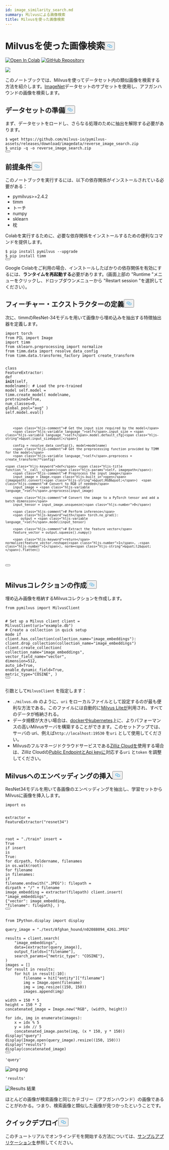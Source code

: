 ```yaml
---
id: image_similarity_search.md
summary: Milvusによる画像検索
title: Milvusを使った画像検索
---
```

<h1 id="Image-Search-with-Milvus" class="common-anchor-header">Milvusを使った画像検索<button data-href="#Image-Search-with-Milvus" class="anchor-icon" translate="no">
      <svg translate="no"
        aria-hidden="true"
        focusable="false"
        height="20"
        version="1.1"
        viewBox="0 0 16 16"
        width="16"
      >
        <path
          fill="#0092E4"
          fill-rule="evenodd"
          d="M4 9h1v1H4c-1.5 0-3-1.69-3-3.5S2.55 3 4 3h4c1.45 0 3 1.69 3 3.5 0 1.41-.91 2.72-2 3.25V8.59c.58-.45 1-1.27 1-2.09C10 5.22 8.98 4 8 4H4c-.98 0-2 1.22-2 2.5S3 9 4 9zm9-3h-1v1h1c1 0 2 1.22 2 2.5S13.98 12 13 12H9c-.98 0-2-1.22-2-2.5 0-.83.42-1.64 1-2.09V6.25c-1.09.53-2 1.84-2 3.25C6 11.31 7.55 13 9 13h4c1.45 0 3-1.69 3-3.5S14.5 6 13 6z"
        ></path>
      </svg>
    </button></h1><p><a href="https://colab.research.google.com/github/milvus-io/bootcamp/blob/master/bootcamp/tutorials/quickstart/image_search_with_milvus.ipynb" target="_parent"><img translate="no" src="https://colab.research.google.com/assets/colab-badge.svg" alt="Open In Colab"/></a>
<a href="https://github.com/milvus-io/bootcamp/blob/master/bootcamp/tutorials/quickstart/image_search_with_milvus.ipynb" target="_blank"><img translate="no" src="https://img.shields.io/badge/View%20on%20GitHub-555555?style=flat&logo=github&logoColor=white" alt="GitHub Repository"/></a></p>
<p><img translate="no" src="https://raw.githubusercontent.com/milvus-io/bootcamp/master/bootcamp/tutorials/quickstart/apps/image_search_with_milvus/pics/image_search_demo.png"/></p>
<p>このノートブックでは、Milvusを使ってデータセット内の類似画像を検索する方法を紹介します。<a href="https://www.image-net.org/">ImageNet</a>データセットのサブセットを使用し、アフガンハウンドの画像を検索します。</p>
<h2 id="Dataset-Preparation" class="common-anchor-header">データセットの準備<button data-href="#Dataset-Preparation" class="anchor-icon" translate="no">
      <svg translate="no"
        aria-hidden="true"
        focusable="false"
        height="20"
        version="1.1"
        viewBox="0 0 16 16"
        width="16"
      >
        <path
          fill="#0092E4"
          fill-rule="evenodd"
          d="M4 9h1v1H4c-1.5 0-3-1.69-3-3.5S2.55 3 4 3h4c1.45 0 3 1.69 3 3.5 0 1.41-.91 2.72-2 3.25V8.59c.58-.45 1-1.27 1-2.09C10 5.22 8.98 4 8 4H4c-.98 0-2 1.22-2 2.5S3 9 4 9zm9-3h-1v1h1c1 0 2 1.22 2 2.5S13.98 12 13 12H9c-.98 0-2-1.22-2-2.5 0-.83.42-1.64 1-2.09V6.25c-1.09.53-2 1.84-2 3.25C6 11.31 7.55 13 9 13h4c1.45 0 3-1.69 3-3.5S14.5 6 13 6z"
        ></path>
      </svg>
    </button></h2><p>まず、データセットをロードし、さらなる処理のために抽出を解除する必要があります。</p>
<pre><code translate="no" class="language-shell"><span class="hljs-meta prompt_">$ </span><span class="language-bash">wget https://github.com/milvus-io/pymilvus-assets/releases/download/imagedata/reverse_image_search.zip</span>
<span class="hljs-meta prompt_">$ </span><span class="language-bash">unzip -q -o reverse_image_search.zip</span>
<button class="copy-code-btn"></button></code></pre>
<h2 id="Prequisites" class="common-anchor-header">前提条件<button data-href="#Prequisites" class="anchor-icon" translate="no">
      <svg translate="no"
        aria-hidden="true"
        focusable="false"
        height="20"
        version="1.1"
        viewBox="0 0 16 16"
        width="16"
      >
        <path
          fill="#0092E4"
          fill-rule="evenodd"
          d="M4 9h1v1H4c-1.5 0-3-1.69-3-3.5S2.55 3 4 3h4c1.45 0 3 1.69 3 3.5 0 1.41-.91 2.72-2 3.25V8.59c.58-.45 1-1.27 1-2.09C10 5.22 8.98 4 8 4H4c-.98 0-2 1.22-2 2.5S3 9 4 9zm9-3h-1v1h1c1 0 2 1.22 2 2.5S13.98 12 13 12H9c-.98 0-2-1.22-2-2.5 0-.83.42-1.64 1-2.09V6.25c-1.09.53-2 1.84-2 3.25C6 11.31 7.55 13 9 13h4c1.45 0 3-1.69 3-3.5S14.5 6 13 6z"
        ></path>
      </svg>
    </button></h2><p>このノートブックを実行するには、以下の依存関係がインストールされている必要がある：</p>
<ul>
<li>pymilvus&gt;=2.4.2</li>
<li>timm</li>
<li>トーチ</li>
<li>numpy</li>
<li>sklearn</li>
<li>枕</li>
</ul>
<p>Colabを実行するために、必要な依存関係をインストールするための便利なコマンドを提供します。</p>
<pre><code translate="no" class="language-shell"><span class="hljs-meta prompt_">$ </span><span class="language-bash">pip install pymilvus --upgrade</span>
<span class="hljs-meta prompt_">$ </span><span class="language-bash">pip install timm</span>
<button class="copy-code-btn"></button></code></pre>
<div class="alert note">
<p>Google Colabをご利用の場合、インストールしたばかりの依存関係を有効にするには、<strong>ランタイムを再起動する</strong>必要があります。(画面上部の "Runtime "メニューをクリックし、ドロップダウンメニューから "Restart session "を選択してください）。</p>
</div>
<h2 id="Define-the-Feature-Extractor" class="common-anchor-header">フィーチャー・エクストラクターの定義<button data-href="#Define-the-Feature-Extractor" class="anchor-icon" translate="no">
      <svg translate="no"
        aria-hidden="true"
        focusable="false"
        height="20"
        version="1.1"
        viewBox="0 0 16 16"
        width="16"
      >
        <path
          fill="#0092E4"
          fill-rule="evenodd"
          d="M4 9h1v1H4c-1.5 0-3-1.69-3-3.5S2.55 3 4 3h4c1.45 0 3 1.69 3 3.5 0 1.41-.91 2.72-2 3.25V8.59c.58-.45 1-1.27 1-2.09C10 5.22 8.98 4 8 4H4c-.98 0-2 1.22-2 2.5S3 9 4 9zm9-3h-1v1h1c1 0 2 1.22 2 2.5S13.98 12 13 12H9c-.98 0-2-1.22-2-2.5 0-.83.42-1.64 1-2.09V6.25c-1.09.53-2 1.84-2 3.25C6 11.31 7.55 13 9 13h4c1.45 0 3-1.69 3-3.5S14.5 6 13 6z"
        ></path>
      </svg>
    </button></h2><p>次に、timmのResNet-34モデルを用いて画像から埋め込みを抽出する特徴抽出器を定義します。</p>
<pre><code translate="no" class="language-python"><span class="hljs-keyword">import</span> torch
<span class="hljs-keyword">from</span> PIL <span class="hljs-keyword">import</span> Image
<span class="hljs-keyword">import</span> timm
<span class="hljs-keyword">from</span> sklearn.preprocessing <span class="hljs-keyword">import</span> normalize
<span class="hljs-keyword">from</span> timm.data <span class="hljs-keyword">import</span> resolve_data_config
<span class="hljs-keyword">from</span> timm.data.transforms_factory <span class="hljs-keyword">import</span> create_transform


<span class="hljs-keyword">class</span> <span class="hljs-title class_">FeatureExtractor</span>:
    <span class="hljs-keyword">def</span> <span class="hljs-title function_">__init__</span>(<span class="hljs-params">self, modelname</span>):
        <span class="hljs-comment"># Load the pre-trained model</span>
        <span class="hljs-variable language_">self</span>.model = timm.create_model(
            modelname, pretrained=<span class="hljs-literal">True</span>, num_classes=<span class="hljs-number">0</span>, global_pool=<span class="hljs-string">&quot;avg&quot;</span>
        )
        <span class="hljs-variable language_">self</span>.model.<span class="hljs-built_in">eval</span>()

        <span class="hljs-comment"># Get the input size required by the model</span>
        <span class="hljs-variable language_">self</span>.input_size = <span class="hljs-variable language_">self</span>.model.default_cfg[<span class="hljs-string">&quot;input_size&quot;</span>]

        config = resolve_data_config({}, model=modelname)
        <span class="hljs-comment"># Get the preprocessing function provided by TIMM for the model</span>
        <span class="hljs-variable language_">self</span>.preprocess = create_transform(**config)

    <span class="hljs-keyword">def</span> <span class="hljs-title function_">__call__</span>(<span class="hljs-params">self, imagepath</span>):
        <span class="hljs-comment"># Preprocess the input image</span>
        input_image = Image.<span class="hljs-built_in">open</span>(imagepath).convert(<span class="hljs-string">&quot;RGB&quot;</span>)  <span class="hljs-comment"># Convert to RGB if needed</span>
        input_image = <span class="hljs-variable language_">self</span>.preprocess(input_image)

        <span class="hljs-comment"># Convert the image to a PyTorch tensor and add a batch dimension</span>
        input_tensor = input_image.unsqueeze(<span class="hljs-number">0</span>)

        <span class="hljs-comment"># Perform inference</span>
        <span class="hljs-keyword">with</span> torch.no_grad():
            output = <span class="hljs-variable language_">self</span>.model(input_tensor)

        <span class="hljs-comment"># Extract the feature vector</span>
        feature_vector = output.squeeze().numpy()

        <span class="hljs-keyword">return</span> normalize(feature_vector.reshape(<span class="hljs-number">1</span>, -<span class="hljs-number">1</span>), norm=<span class="hljs-string">&quot;l2&quot;</span>).flatten()
<button class="copy-code-btn"></button></code></pre>
<h2 id="Create-a-Milvus-Collection" class="common-anchor-header">Milvusコレクションの作成<button data-href="#Create-a-Milvus-Collection" class="anchor-icon" translate="no">
      <svg translate="no"
        aria-hidden="true"
        focusable="false"
        height="20"
        version="1.1"
        viewBox="0 0 16 16"
        width="16"
      >
        <path
          fill="#0092E4"
          fill-rule="evenodd"
          d="M4 9h1v1H4c-1.5 0-3-1.69-3-3.5S2.55 3 4 3h4c1.45 0 3 1.69 3 3.5 0 1.41-.91 2.72-2 3.25V8.59c.58-.45 1-1.27 1-2.09C10 5.22 8.98 4 8 4H4c-.98 0-2 1.22-2 2.5S3 9 4 9zm9-3h-1v1h1c1 0 2 1.22 2 2.5S13.98 12 13 12H9c-.98 0-2-1.22-2-2.5 0-.83.42-1.64 1-2.09V6.25c-1.09.53-2 1.84-2 3.25C6 11.31 7.55 13 9 13h4c1.45 0 3-1.69 3-3.5S14.5 6 13 6z"
        ></path>
      </svg>
    </button></h2><p>埋め込み画像を格納するMilvusコレクションを作成します。</p>
<pre><code translate="no" class="language-python"><span class="hljs-keyword">from</span> pymilvus <span class="hljs-keyword">import</span> MilvusClient

<span class="hljs-comment"># Set up a Milvus client</span>
client = MilvusClient(uri=<span class="hljs-string">&quot;example.db&quot;</span>)
<span class="hljs-comment"># Create a collection in quick setup mode</span>
<span class="hljs-keyword">if</span> client.has_collection(collection_name=<span class="hljs-string">&quot;image_embeddings&quot;</span>):
    client.drop_collection(collection_name=<span class="hljs-string">&quot;image_embeddings&quot;</span>)
client.create_collection(
    collection_name=<span class="hljs-string">&quot;image_embeddings&quot;</span>,
    vector_field_name=<span class="hljs-string">&quot;vector&quot;</span>,
    dimension=<span class="hljs-number">512</span>,
    auto_id=<span class="hljs-literal">True</span>,
    enable_dynamic_field=<span class="hljs-literal">True</span>,
    metric_type=<span class="hljs-string">&quot;COSINE&quot;</span>,
)
<button class="copy-code-btn"></button></code></pre>
<div class="alert note">
<p>引数として<code translate="no">MilvusClient</code> を指定します：</p>
<ul>
<li><code translate="no">./milvus.db</code> のように、<code translate="no">uri</code> をローカルファイルとして設定するのが最も便利な方法である。このファイルには自動的に<a href="https://milvus.io/docs/milvus_lite.md">Milvus Liteが</a>利用され、すべてのデータが格納される。</li>
<li>データ規模が大きい場合は、<a href="https://milvus.io/docs/quickstart.md">dockerやkubernetes</a>上に、よりパフォーマンスの高いMilvusサーバを構築することができます。このセットアップでは、サーバの uri、例えば<code translate="no">http://localhost:19530</code> を<code translate="no">uri</code> として使用してください。</li>
<li>Milvusのフルマネージドクラウドサービスである<a href="https://zilliz.com/cloud">Zilliz Cloudを</a>使用する場合は、Zilliz Cloudの<a href="https://docs.zilliz.com/docs/on-zilliz-cloud-console#free-cluster-details">Public EndpointとApi keyに</a>対応する<code translate="no">uri</code> と<code translate="no">token</code> を調整してください。</li>
</ul>
</div>
<h2 id="Insert-the-Embeddings-to-Milvus" class="common-anchor-header">Milvusへのエンベッディングの挿入<button data-href="#Insert-the-Embeddings-to-Milvus" class="anchor-icon" translate="no">
      <svg translate="no"
        aria-hidden="true"
        focusable="false"
        height="20"
        version="1.1"
        viewBox="0 0 16 16"
        width="16"
      >
        <path
          fill="#0092E4"
          fill-rule="evenodd"
          d="M4 9h1v1H4c-1.5 0-3-1.69-3-3.5S2.55 3 4 3h4c1.45 0 3 1.69 3 3.5 0 1.41-.91 2.72-2 3.25V8.59c.58-.45 1-1.27 1-2.09C10 5.22 8.98 4 8 4H4c-.98 0-2 1.22-2 2.5S3 9 4 9zm9-3h-1v1h1c1 0 2 1.22 2 2.5S13.98 12 13 12H9c-.98 0-2-1.22-2-2.5 0-.83.42-1.64 1-2.09V6.25c-1.09.53-2 1.84-2 3.25C6 11.31 7.55 13 9 13h4c1.45 0 3-1.69 3-3.5S14.5 6 13 6z"
        ></path>
      </svg>
    </button></h2><p>ResNet34モデルを用いて各画像のエンベッディングを抽出し、学習セットからMilvusに画像を挿入します。</p>
<pre><code translate="no" class="language-python"><span class="hljs-keyword">import</span> os

extractor = FeatureExtractor(<span class="hljs-string">&quot;resnet34&quot;</span>)

root = <span class="hljs-string">&quot;./train&quot;</span>
insert = <span class="hljs-literal">True</span>
<span class="hljs-keyword">if</span> insert <span class="hljs-keyword">is</span> <span class="hljs-literal">True</span>:
    <span class="hljs-keyword">for</span> dirpath, foldername, filenames <span class="hljs-keyword">in</span> os.walk(root):
        <span class="hljs-keyword">for</span> filename <span class="hljs-keyword">in</span> filenames:
            <span class="hljs-keyword">if</span> filename.endswith(<span class="hljs-string">&quot;.JPEG&quot;</span>):
                filepath = dirpath + <span class="hljs-string">&quot;/&quot;</span> + filename
                image_embedding = extractor(filepath)
                client.insert(
                    <span class="hljs-string">&quot;image_embeddings&quot;</span>,
                    {<span class="hljs-string">&quot;vector&quot;</span>: image_embedding, <span class="hljs-string">&quot;filename&quot;</span>: filepath},
                )
<button class="copy-code-btn"></button></code></pre>
<pre><code translate="no" class="language-python"><span class="hljs-keyword">from</span> IPython.display <span class="hljs-keyword">import</span> display

query_image = <span class="hljs-string">&quot;./test/Afghan_hound/n02088094_4261.JPEG&quot;</span>

results = client.search(
    <span class="hljs-string">&quot;image_embeddings&quot;</span>,
    data=[extractor(query_image)],
    output_fields=[<span class="hljs-string">&quot;filename&quot;</span>],
    search_params={<span class="hljs-string">&quot;metric_type&quot;</span>: <span class="hljs-string">&quot;COSINE&quot;</span>},
)
images = []
<span class="hljs-keyword">for</span> result <span class="hljs-keyword">in</span> results:
    <span class="hljs-keyword">for</span> hit <span class="hljs-keyword">in</span> result[:<span class="hljs-number">10</span>]:
        filename = hit[<span class="hljs-string">&quot;entity&quot;</span>][<span class="hljs-string">&quot;filename&quot;</span>]
        img = Image.<span class="hljs-built_in">open</span>(filename)
        img = img.resize((<span class="hljs-number">150</span>, <span class="hljs-number">150</span>))
        images.append(img)

width = <span class="hljs-number">150</span> * <span class="hljs-number">5</span>
height = <span class="hljs-number">150</span> * <span class="hljs-number">2</span>
concatenated_image = Image.new(<span class="hljs-string">&quot;RGB&quot;</span>, (width, height))

<span class="hljs-keyword">for</span> idx, img <span class="hljs-keyword">in</span> <span class="hljs-built_in">enumerate</span>(images):
    x = idx % <span class="hljs-number">5</span>
    y = idx // <span class="hljs-number">5</span>
    concatenated_image.paste(img, (x * <span class="hljs-number">150</span>, y * <span class="hljs-number">150</span>))
display(<span class="hljs-string">&quot;query&quot;</span>)
display(Image.<span class="hljs-built_in">open</span>(query_image).resize((<span class="hljs-number">150</span>, <span class="hljs-number">150</span>)))
display(<span class="hljs-string">&quot;results&quot;</span>)
display(concatenated_image)
<button class="copy-code-btn"></button></code></pre>
<pre><code translate="no">'query'
</code></pre>
<p>
  
   <span class="img-wrapper"> <img translate="no" src="/docs/v2.5.x/assets/image_search_with_milvus_14_1.png" alt="png" class="doc-image" id="png" />
   </span> <span class="img-wrapper"> <span>png</span> </span></p>
<pre><code translate="no">'results'
</code></pre>
<p>
  
   <span class="img-wrapper"> <img translate="no" src="/docs/v2.5.x/assets/results.png" alt="Results" class="doc-image" id="results" />
   </span> <span class="img-wrapper"> <span>結果</span> </span></p>
<p>ほとんどの画像が検索画像と同じカテゴリー（アフガンハウンド）の画像であることがわかる。つまり、検索画像と類似した画像が見つかったということです。</p>
<h2 id="Quick-Deploy" class="common-anchor-header">クイックデプロイ<button data-href="#Quick-Deploy" class="anchor-icon" translate="no">
      <svg translate="no"
        aria-hidden="true"
        focusable="false"
        height="20"
        version="1.1"
        viewBox="0 0 16 16"
        width="16"
      >
        <path
          fill="#0092E4"
          fill-rule="evenodd"
          d="M4 9h1v1H4c-1.5 0-3-1.69-3-3.5S2.55 3 4 3h4c1.45 0 3 1.69 3 3.5 0 1.41-.91 2.72-2 3.25V8.59c.58-.45 1-1.27 1-2.09C10 5.22 8.98 4 8 4H4c-.98 0-2 1.22-2 2.5S3 9 4 9zm9-3h-1v1h1c1 0 2 1.22 2 2.5S13.98 12 13 12H9c-.98 0-2-1.22-2-2.5 0-.83.42-1.64 1-2.09V6.25c-1.09.53-2 1.84-2 3.25C6 11.31 7.55 13 9 13h4c1.45 0 3-1.69 3-3.5S14.5 6 13 6z"
        ></path>
      </svg>
    </button></h2><p>このチュートリアルでオンラインデモを開始する方法については、<a href="https://github.com/milvus-io/bootcamp/tree/master/bootcamp/tutorials/quickstart/apps/image_search_with_milvus">サンプルアプリケーションを</a>参照してください。</p>
